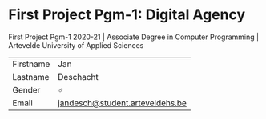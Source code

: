 # First Project Pgm-1: Digital Agency

First Project Pgm-1 2020-21 | Associate Degree in Computer Programming | Artevelde University of Applied Sciences

|           |                                  |
| --------- | -------------------------------- |
| Firstname | Jan                              |
| Lastname  | Deschacht                        |
| Gender    | :male_sign:                      |
| Email     | jandesch@student.arteveldehs.be |